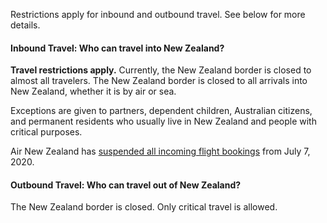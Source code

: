 Restrictions apply for inbound and outbound travel. See below for more details.

#### Inbound Travel: Who can travel into New Zealand?

**Travel restrictions apply.** Currently, the New Zealand border is closed to almost all travelers. The New Zealand border is closed to all arrivals into New Zealand, whether it is by air or sea.

Exceptions are given to partners, dependent children, Australian citizens, and permanent residents who usually live in New Zealand and people with critical purposes.

Air New Zealand has [suspended all incoming flight bookings](https://www.garda.com/crisis24/news-alerts/357296/new-zealand-air-new-zealand-suspend-incoming-flight-bookings-july-7-update-18) from July 7, 2020.

#### Outbound Travel: Who can travel out of New Zealand?

The New Zealand border is closed. Only critical travel is allowed.
